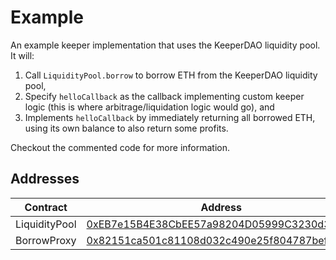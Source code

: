 # Example

An example keeper implementation that uses the KeeperDAO liquidity pool. It will:

1. Call `LiquidityPool.borrow` to borrow ETH from the KeeperDAO liquidity pool,
2. Specify `helloCallback` as the callback implementing custom keeper logic (this is where arbitrage/liquidation logic would go), and
3. Implements `helloCallback` by immediately returning all borrowed ETH, using its own balance to also return some profits.

Checkout the commented code for more information.

## Addresses

| Contract | Address |
|----------|---------|
| LiquidityPool | [0xEB7e15B4E38CbEE57a98204D05999C3230d36348](https://etherscan.io/address/0xEB7e15B4E38CbEE57a98204D05999C3230d36348) |
| BorrowProxy | [0x82151ca501c81108d032c490e25f804787bef3b8](https://etherscan.io/address/0x82151ca501c81108d032c490e25f804787bef3b8) |
